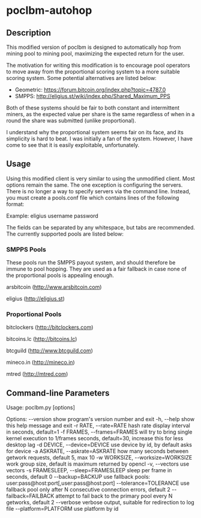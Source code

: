 poclbm-autohop
==============

Description
-----------

This modified version of poclbm is designed to automatically hop from mining
pool to mining pool, maximizing the expected return for the user.

The motivation for writing this modification is to encourage pool operators
to move away from the proportional scoring system to a more suitable scoring
system. Some potential alternatives are listed below:

* Geometric: https://forum.bitcoin.org/index.php?topic=4787.0
* SMPPS: http://eligius.st/wiki/index.php/Shared_Maximum_PPS

Both of these systems should be fair to both constant and intermittent miners,
as the expected value per share is the same regardless of when in a round the
share was submitted (unlike proportional).

I understand why the proportional system seems fair on its face, and its
simplicity is hard to beat. I was initially a fan of the system. However, I have
come to see that it is easily exploitable, unfortunately.

Usage
-----

Using this modified client is very similar to using the unmodified client. Most
options remain the same. The one exception is configuring the servers. There is
no longer a way to specify servers via the command line. Instead, you must
create a pools.conf file which contains lines of the following format:

<pool name>	<username>	<password>

Example:
eligius		username	password

The fields can be separated by any whitespace, but tabs are recommended. The
currently supported pools are listed below:

### SMPPS Pools

These pools run the SMPPS payout system, and should therefore be immune to pool
hopping. They are used as a fair fallback in case none of the proportional pools
is appealing enough.

arsbitcoin (http://www.arsbitcoin.com)

eligius (http://eligius.st)

### Proportional Pools

bitclockers (http://bitclockers.com)

bitcoins.lc (http://bitcoins.lc)

btcguild (http://www.btcguild.com)

mineco.in (http://mineco.in)

mtred (http://mtred.com)

Command-line Parameters
-----------------------

Usage: poclbm.py [options]

Options:
  --version             show program's version number and exit
  -h, --help            show this help message and exit
  -r RATE, --rate=RATE  hash rate display interval in seconds, default=1
  -f FRAMES, --frames=FRAMES
                        will try to bring single kernel execution to 1/frames
                        seconds, default=30, increase this for less desktop
                        lag
  -d DEVICE, --device=DEVICE
                        use device by id, by default asks for device
  -a ASKRATE, --askrate=ASKRATE
                        how many seconds between getwork requests, default 5,
                        max 10
  -w WORKSIZE, --worksize=WORKSIZE
                        work group size, default is maximum returned by opencl
  -v, --vectors         use vectors
  -s FRAMESLEEP, --sleep=FRAMESLEEP
                        sleep per frame in seconds, default 0
  --backup=BACKUP       use fallback pools:
                        user:pass@host:port[,user:pass@host:port]
  --tolerance=TOLERANCE
                        use fallback pool only after N consecutive connection
                        errors, default 2
  --failback=FAILBACK   attempt to fail back to the primary pool every N
                        getworks, default 2
  --verbose             verbose output, suitable for redirection to log file
  --platform=PLATFORM   use platform by id
